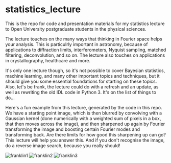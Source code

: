 # statistics_lecture
This is the repo for code and presentation materials for my statistics lecture to Open University postgraduate students in the physical sciences.

The lecture touches on the many ways that thinking in Fourier space helps your analysis. This is particulrly important in astronomy, because of applications to diffraction limits, interferometers, Nyquist sampling, matched filtering, deconvolution, and so on. The lecture also touches on applications in crystallography, healthcare and more. 

It's only one lecture though, so it's not possible to cover Bayesian statistics, machine learning, and many other important topics and techniques, but it should give you some essential foundations for starting on these topics. Also, let's be frank, the lecture could do with a refresh and an update, as well as rewriting the old IDL code in Python 3. It's on the list of things to do...

Here's a fun example from this lecture, generated by the code in this repo. We have a starting point image, which is then blurred by convolving with a Gaussian kernel (done numerically with a weighted sum of pixels in a box, that then moves across the image), and then sharpened up again by Fourier transforming the image and boosting certain Fourier modes and transforming back. Are there limits for how good this sharpening up can go? This lecture will help you answer this. And if you don't recognise the image, do a reverse image search, because you really should! 

![franklin1](https://user-images.githubusercontent.com/11993612/161954997-64881a7f-2401-43e9-9475-a25e941e2102.jpg) ![franklin2](https://user-images.githubusercontent.com/11993612/161955029-648caccd-be43-4b85-b104-0e911954bbce.jpg) ![franklin3](https://user-images.githubusercontent.com/11993612/161955043-99403b8d-4130-4ed2-a834-8c0bb13d6818.jpg)
